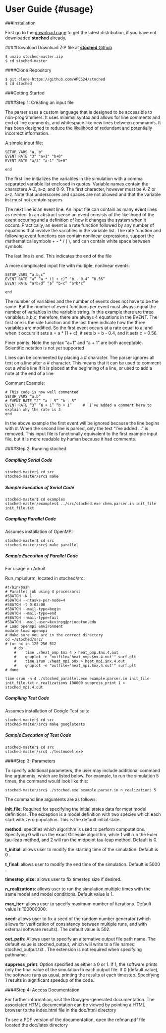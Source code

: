 User Guide                         {#usage}
============

###Installation

First go to the [download page](https://github.com/APC524/stoched) to get the latest distribution, if you have not downloaded __stoched__ already.

####Download
Download ZIP file at [__stoched__ Github](https://github.com/APC524/stoched)

    $ unzip stoched-master.zip
    $ cd stoched-master

####Clone Repository

    $ git clone https://github.com/APC524/stoched
    $ cd stoched

###Getting Started

####Step 1: Creating an input file

The parser uses a custom language that is designed to be accessible to non-programmers. It uses minimal syntax and allows for line comments and end of line comments, and whitespace like new lines between commands. It has been designed to reduce the likelihood of redundant and potentially incorrect information.

A simple input file:

    SETUP_VARS "a, b"
    EVENT RATE "3" "a+1" "b+0"
    EVENT RATE "a/3" "a-1" "b+0"

    end

The first line initializes the variables in the simulation with a comma separated variable list enclosed in quotes. Variable names contain the characters A-Z, a-z, and 0-9. The first character, however must be A-Z or a-z. Note that underscores and spaces are not allowed and that the variable list must not contain spaces.

The next line is an event line. An input file can contain as many event lines as needed. In an abstract sense an event consists of the likelihood of the event occuring and a definition of how it changes the system when it occurs. Practically, an event is a rate function followed by any number of equations that involve the variables in the variable list. The rate function and following event functions can contain nonlinear expressions, support the mathematical symbols + - * / ( ), and can contain white space between symbols. 

The last line is end. This indicates the end of the file

A more complicated input file with multiple, nonlinear events:

    SETUP_VARS “a,b,c”
    EVENT RATE “a” “a * (1 + c)” “b - 0.4” “0.56“
    EVENT RATE “a*b/d” “a” “b-c” “a*b*c”

    end

The number of variables and the number of events does not have to be the same. But the number of event functions per event must always equal the number of variables in the variable string. In this example there are three variables: a,b,c; therefore, there are always 4 equations in the EVENT. The first one is the rate function and the last three indicate how the three variables are modified. So the first event occurs at a rate equal to a, and when it occurs it sets a = a * (1 + c), it sets b = b - 0.4, and it sets c = 0.56.

Finer points:
Note the syntax “a+1” and “a    +     1” are both acceptable. Scientific notation is not yet supported

Lines can be commented by placing a # character. The parser ignores all text on a line after a # character. This means that it can be used to comment out a whole line if it is placed at the beginning of a line, or used to add a note at the end of a line

Comment Example:

    # This code is now well commented
    SETUP_VARS “a,b”
    # EVENT RATE “2” “a - 5” “b - 5”
    EVENT RATE “3” “a + 1” “b + 1”     #  I’ve added a comment here to explain why the rate is 3
    end

In the above example the first event will be ignored because the line begins with #. When the second line is parsed, only the text “I’ve added …” is removed. This input file is functionally equivalent to the first example input file, but it is more readable by human because it had comments.


####Step 2: Running stoched

##### Compiling Serial Code

    stoched-master$ cd src
    stoched-master/src$ make

##### Sample Execution of Serial Code
    
    stoched-master$ cd examples
    stoched-master/examples$ ../src/stoched.exe chem.parser.in init_file init_file.txt

##### Compiling Parallel Code

Assumes installation of OpenMPI

    stoched-master$ cd src
    stoched-master/src$ make parallel

##### Sample Execution of Parallel Code

For usage on Adroit.

Run_mpi.slurm, located in stoched/src:

    #!/bin/bash
    # Parallel job using 4 processors:
    #SBATCH -N 1 
    #SBATCH --ntasks-per-node=4
    #SBATCH -t 0:03:00
    #SBATCH --mail-type=begin
    #SBATCH --mail-type=end
    #SBATCH --mail-type=fail
    #SBATCH --mail-user=kevinpg@princeton.edu 
    # Load openmpi environment 
    module load openmpi
    # Make sure you are in the correct directory
    cd ~/stoched/src/
    # for nx in 128 256 512 
        # do                                                                                                                                                
        #    time ./heat_omp $nx 4 > heat_omp.$nx.4.out
        #    gnuplot -e "outfile='heat_omp.$nx.4.out'" surf.plt
        #    time srun ./heat_mpi $nx > heat_mpi.$nx.4.out
        #    gnuplot -e "outfile='heat_mpi.$nx.4.out'" surf.plt                                                                                                                                    
    # done 

    time srun -n 4 ./stoched_parallel.exe example.parser.in init_file init_file.txt n_realizations 100000 suppress_print 1 > stoched_mpi.4.out


##### Compiling Test Code

Assumes installation of Google Test suite

    stoched-master$ cd src
    stoched-master/src$ make googletests

##### Sample Execution of Test Code
    
    stoched-master$ cd src
    stoched-master/src$ ./testmodel.exe


####Step 3: Parameters

To specify additional parameters, the user may include additional command line arguments, which are listed below. For example, to run the simulation 5 times, the command would look like this:

    stoched-master/src$ ./stoched.exe example.parser.in n_realizations 5

The command line arguments are as follows:

__init_file__: Required for specifying the initial states data for most model definitions. The exception is a model definition with two species which each start with zero population. This is the default initial state. 

__method__: specifies which algorithm is used to perform computations. Specifying 0 will run the exact Gillespie algorithm, while 1 will run the Euler tau-leap method, and 2 will run the midpoint tau-leap method. Default is 0. 

__t_initial__: allows user to modify the starting time of the simulation. Default is 0 .

__t_final__: allows user to modify the end time of the simulation. Default is 5000 . 

__timestep_size__: allows user to fix timestep size if desired. 

__n_realizations__: allows user to run the simulation multiple times with the same model and model conditions. Default value is 1. 

__max_iter__: allows user to specify maximum number of iterations. Default value is 100000000.

__seed__: allows user to fix a seed of the random number generator (which allows for verification of consistency between multiple runs, and with external software results). The default value is 502. 

__out_path__: Allows user to specify an alternative output file path name. The default value is stoched_output, which will write to a file named stoched_output.txt . The extension is not required when specifying pathname. 

__suppress_print__: Option specified as either a 0 or 1. If 1, the software prints only the final value of the simulation to each output file. If 0 (default value), the software runs as usual, printing the results at each timestep. Specifying 1 results in significant speedup of the code. 


####Step 4: Access Documentation

For further information, visit the Doxygen-generated documentation. The associated HTML documentation can be viewed by pointing a HTML browser to the index.html file in the doc/html directory

To see a PDF version of the documentation, open the refman.pdf file located the doc/latex directory
